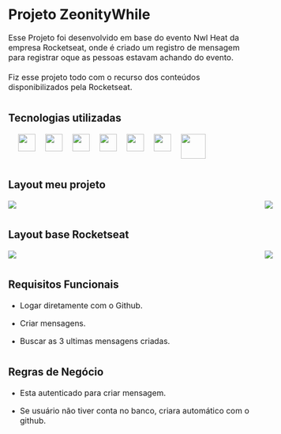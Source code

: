 # Projeto ZeonityWhile

<p style="margin: 20px 0; font-size: 16px">Esse Projeto foi desenvolvido em base do evento Nwl Heat da empresa Rocketseat, onde é criado um registro de mensagem para registrar oque as pessoas estavam achando do evento.</p>

<p style="margin: 20px 0; font-size: 16px">Fiz esse projeto todo com o recurso dos conteúdos disponibilizados pela Rocketseat.</p>

<section>
  <h2 style="margin: 40px 0 20px " >Tecnologias utilizadas</h2>

  <div style="margin-left: 20px ;display: flex; gap: 20px">
    <img style="width: 35px"src="https://cdn.jsdelivr.net/gh/devicons/devicon/icons/css3/css3-original.svg" />
    <img style="width: 35px" src="https://cdn.jsdelivr.net/gh/devicons/devicon/icons/html5/html5-original.svg" />
    <img style="width: 35px" src="https://cdn.jsdelivr.net/gh/devicons/devicon/icons/typescript/typescript-original.svg" />
    <img style="width: 35px" src="https://cdn.jsdelivr.net/gh/devicons/devicon/icons/react/react-original-wordmark.svg" />
    <img style="width: 35px" src="https://cdn.jsdelivr.net/gh/devicons/devicon/icons/nodejs/nodejs-plain-wordmark.svg" />
    <img style="width: 35px" src="https://cdn.jsdelivr.net/gh/devicons/devicon/icons/postgresql/postgresql-original.svg" />
    <img style="width: 50px" src="https://cdn.worldvectorlogo.com/logos/prisma-2.svg" />
    
  </div>
</section>

<section>
  <h2 style="margin: 40px 0 20px " >Layout meu projeto</h2>

  <div style="width: 1000px;display: grid; grid-template-columns: 1fr 1fr; gap: 40px">
    <img src="https://cdn.discordapp.com/attachments/936094333248086058/937782754089779200/Home.png">
    <img src="https://cdn.discordapp.com/attachments/936094333248086058/937782754790236240/homeLogado.png">
  </div>
</section>

<section> 
  <h2 style="margin: 40px 0 20px ">Layout base Rocketseat </h2>

  <div style="width: 1000px;display: grid; grid-template-columns: 1fr 1fr; gap: 40px">
    <img src="https://cdn.discordapp.com/attachments/936094333248086058/937784762175742012/home-rocket.png">
    <img src="https://cdn.discordapp.com/attachments/936094333248086058/937784761743704085/home-logado.png">
  </div>
</section>



<div>
  <h2 style="margin: 40px 0 20px">Requisitos Funcionais </h2>
  <ul> 
    <li> 
      <p style="font-size: 16px; text-decoration: ">Logar diretamente com o Github.</p>
    </li>
    <li> 
      <p style="font-size: 16px; text-decoration: ">Criar mensagens.</p>
    </li>
    <li> 
      <p style="font-size: 16px; text-decoration: ">Buscar as 3 ultimas mensagens criadas.</p>
    </li>
  </ul>
</div>

<div>
  <h2 style="margin: 40px 0 20px">Regras de Negócio </h2>
  <ul> 
    <li> 
      <p style="font-size: 16px; text-decoration: ">Esta autenticado para criar mensagem.</p>
    </li>
    <li> 
      <p style="font-size: 16px; text-decoration: ">Se usuário não tiver conta no banco, criara automático com o github.</p>
    </li>
  </ul>
</div>

